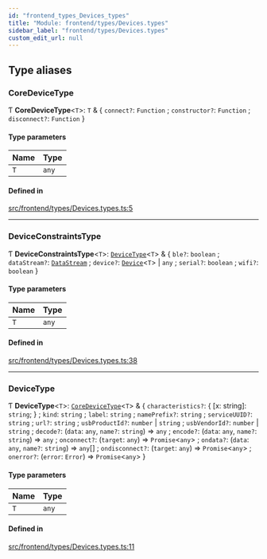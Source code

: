 ```yaml
---
id: "frontend_types_Devices_types"
title: "Module: frontend/types/Devices.types"
sidebar_label: "frontend/types/Devices.types"
custom_edit_url: null
---
```


## Type aliases

### CoreDeviceType

Ƭ **CoreDeviceType**<`T`\>: `T` & { `connect?`: `Function` ; `constructor?`: `Function` ; `disconnect?`: `Function`  }

#### Type parameters

| Name | Type |
| :------ | :------ |
| `T` | `any` |

#### Defined in

[src/frontend/types/Devices.types.ts:5](https://github.com/brainsatplay/datastreams-api-ts/blob/60f94d3/src/frontend/types/Devices.types.ts#L5)

___

### DeviceConstraintsType

Ƭ **DeviceConstraintsType**<`T`\>: [`DeviceType`](frontend_types_Devices_types#devicetype)<`T`\> & { `ble?`: `boolean` ; `dataStream?`: [`DataStream`](../classes/frontend_core_DataStream.DataStream) ; `device?`: [`Device`](../classes/frontend_devices_Device.Device)<`T`\> \| `any` ; `serial?`: `boolean` ; `wifi?`: `boolean`  }

#### Type parameters

| Name | Type |
| :------ | :------ |
| `T` | `any` |

#### Defined in

[src/frontend/types/Devices.types.ts:38](https://github.com/brainsatplay/datastreams-api-ts/blob/60f94d3/src/frontend/types/Devices.types.ts#L38)

___

### DeviceType

Ƭ **DeviceType**<`T`\>: [`CoreDeviceType`](frontend_types_Devices_types#coredevicetype)<`T`\> & { `characteristics?`: { [x: string]: `string`;  } ; `kind`: `string` ; `label`: `string` ; `namePrefix?`: `string` ; `serviceUUID?`: `string` ; `url?`: `string` ; `usbProductId?`: `number` \| `string` ; `usbVendorId?`: `number` \| `string` ; `decode?`: (`data`: `any`, `name?`: `string`) => `any` ; `encode?`: (`data`: `any`, `name?`: `string`) => `any` ; `onconnect?`: (`target`: `any`) => `Promise`<`any`\> ; `ondata?`: (`data`: `any`, `name?`: `string`) => `any`[] ; `ondisconnect?`: (`target`: `any`) => `Promise`<`any`\> ; `onerror?`: (`error`: `Error`) => `Promise`<`any`\>  }

#### Type parameters

| Name | Type |
| :------ | :------ |
| `T` | `any` |

#### Defined in

[src/frontend/types/Devices.types.ts:11](https://github.com/brainsatplay/datastreams-api-ts/blob/60f94d3/src/frontend/types/Devices.types.ts#L11)
